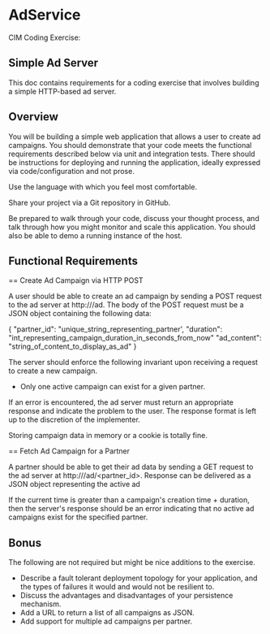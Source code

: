 # AdService
CIM Coding Exercise: 


Simple Ad Server
-------------------------------------



This doc contains requirements for a coding exercise that involves building a simple HTTP-based ad server.

Overview
--------



You will be building a simple web application that allows a user to create ad campaigns. You should demonstrate that your code meets the functional requirements described below via unit and integration tests. There should be instructions for deploying and running the application, ideally expressed via code/configuration and not prose.

Use the language with which you feel most comfortable.



Share your project via a Git repository in GitHub. 

Be prepared to walk through your code, discuss your thought process, and talk through how you might monitor and scale this application. You should also be able to demo a running instance of the host.



Functional Requirements
-----------------------


== Create Ad Campaign via HTTP POST

 
A user should be able to create an ad campaign by sending a POST request to the ad server at http://<host>/ad.  The body of the POST request must be a JSON object containing the following data:

{
 "partner_id": "unique_string_representing_partner',
 "duration": "int_representing_campaign_duration_in_seconds_from_now"
 "ad_content": "string_of_content_to_display_as_ad"
}

The server should enforce the following invariant upon receiving a request to create a new campaign.

* Only one active campaign can exist for a given partner.

If an error is encountered, the ad server must return an appropriate response and indicate the problem to the user.  The response format is left up to the discretion of the implementer.

Storing campaign data in memory or a cookie is totally fine.
 


== Fetch Ad Campaign for a Partner


A partner should be able to get their ad data by sending a GET request to the ad server at http://<host>/ad/<partner_id>.  Response can be delivered as a JSON object representing the active ad

If the current time is greater than a campaign's creation time + duration, then the server's response should be an error indicating that no active ad campaigns exist for the specified partner.

Bonus
-----

The following are not required but might be nice additions to the exercise.

* Describe a fault tolerant deployment topology for your application, and the types of failures it would and would not be resilient to.
* Discuss the advantages and disadvantages of your persistence mechanism.
* Add a URL to return a list of all campaigns as JSON.
* Add support for multiple ad campaigns per partner.
